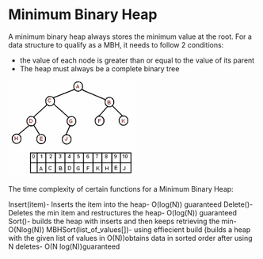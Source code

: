 # Minimum Binary Heap

A minimum binary heap always stores the minimum value at the root. For a data structure to qualify as a MBH, it needs to follow 2 conditions:
* the value of each node is greater than or equal to the value of its parent
* The heap must always be a complete binary tree

![Min Bin Heap](./images/MBH.png)

The time complexity of certain functions for a Minimum Binary Heap:

Insert(item)- Inserts the item into the heap- O(log(N)) guaranteed
Delete()- Deletes the min item and restructures the heap- O(log(N)) guaranteed
Sort()- builds the heap with inserts and then  keeps retrieving the min- O(Nlog(N))
MBHSort(list_of_values[])- using effiecient build (builds a heap with the given list of values in O(N))obtains data in sorted order after using N deletes- O(N log(N))guaranteed 
